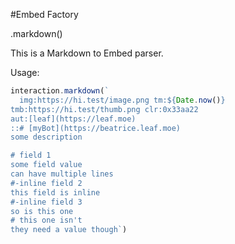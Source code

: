#Embed Factory

.markdown()

This is a Markdown to Embed parser.

Usage:

```js
interaction.markdown(`
  img:https://hi.test/image.png tm:${Date.now()}
tmb:https://hi.test/thumb.png clr:0x33aa22
aut:[leaf](https://leaf.moe)
::# [myBot](https://beatrice.leaf.moe)
some description

# field 1
some field value
can have multiple lines
#-inline field 2
this field is inline
#-inline field 3
so is this one
# this one isn't
they need a value though`)
```
